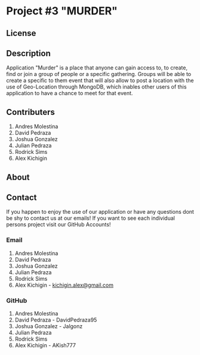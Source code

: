 # Project #3 "MURDER"

## License

## Description
Application "Murder" is a place that anyone can gain access to, to create, find or join a group of people or a specific gathering. Groups will be able to create a specific to them event that will also allow to post a location with the use of Geo-Location through MongoDB, which inables other users of this application to have a chance to meet for that event. 

## Contributers
1. Andres Molestina
2. David Pedraza
3. Joshua Gonzalez
4. Julian Pedraza
5. Rodrick Sims
6. Alex Kichigin

## About

## Contact
If you happen to enjoy the use of our application or have any questions dont be shy to contact us at our emails! If you want to see each individual persons project visit our GitHub Accounts!

### Email

1. Andres Molestina
2. David Pedraza
3. Joshua Gonzalez
4. Julian Pedraza
5. Rodrick Sims
6. Alex Kichigin - kichigin.alex@gmail.com

### GitHub

1. Andres Molestina
2. David Pedraza - DavidPedraza95
3. Joshua Gonzalez - Jalgonz
4. Julian Pedraza
5. Rodrick Sims
6. Alex Kichigin - AKish777
